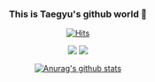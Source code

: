 <div align='center'>

### This is Taegyu's github world :wave:

[![Hits](https://hits.seeyoufarm.com/api/count/incr/badge.svg?url=https%3A%2F%2Fgithub.com%2FHyewonKkang&count_bg=%23B175F3&title_bg=%234D4848&icon=&icon_color=%23E7E7E7&title=hits&edge_flat=false)](https://hits.seeyoufarm.com)

<a href="https://www.notion.so/DDoksddoks-4d5d0993f1154587b925b82cbc148c48" target="_blank"><img src="https://img.shields.io/badge/Notion-gray?style=flat&logo=Notion&logoColor=white"/></a>
<a href="https://velog.io/@leetaekyu2077" target="_blank"><img src="https://img.shields.io/badge/Velog-20C997?style=flat&logo=Velog&logoColor=white"/></a>

[![Anurag's github stats](https://github-readme-stats.vercel.app/api?username=leetaekyu2077&theme=dark&show_icons=true)](https://github.com/anuraghazra/github-readme-stats)

</div>
